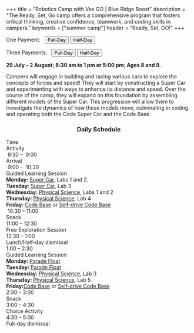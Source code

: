 +++
title = "Robotics Camp with Vex GO | Blue Ridge Boost"
description = "The Ready, Set, Go camp offers a comprehensive program that fosters critical thinking, creative confidence, teamwork, and coding skills in campers."
keywords = ["summer camp"]
header = "Ready, Set, GO!"
+++

<p></p>

<div class="container">
    <div class="row pb-1">
        <div class="col">
           <p> One Payment: &nbsp;
                <a href="https://summer-24-ages-8-to-10-full-day.cheddarup.com"><button class="button-8s" role="button">Full-Day</button></a>  <a href="https://summer-24-ages-8-to-10-half-day.cheddarup.com"><button class="button-8s" role="button">Half-Day</button></a>
            </p>
            <p> Three Payments: &nbsp;
                <a href="https://summer-24-ages-8-and-9-full-day-3-payments.cheddarup.com"><button class="button-8s" role="button">Full-Day</button></a>  <a href="https://summer-24-ages-8-and-9-half-day-3-payments.cheddarup.com"><button class="button-8s" role="button">Half-Day</button></a> <br>
            </p>
        </div>
        <div class="col-8">
        <p><b> 29 July &ndash; 2 August; 8:30 am to 1 pm or 5:00 pm; Ages 8 and 9.</b></p>
        <p>Campers will engage in building and racing various cars to explore the concepts of forces and speed! They will start by constructing a Super Car and experimenting with ways to enhance its distance and speed. Over the course of the camp, they will expand on this foundation by assembling different models of the Super Car. This progression will allow them to investigate the dynamics of how these models move, culminating in coding and operating both the Code Super Car and the Code Base.</p>
        </div>
    </div>
    <div class="row pb-1">
        <div class="col-1">
            <!-- <div class="v-stack p-0">
                <div><img src="/images/camps/spike-prime-intro/lego-maker-sm-game.webp" alt="Game Maker" class="img-fluid"> </div>
                <div><img src="/images/camps/spike-prime-intro/dance.webp" alt="Break Dance" class="img-fluid"> </div>
                <div><img src="/images/camps/spike-prime-intro/out-of-order.webp" alt="Racing Cart" class="img-fluid"> </div>
                <div><img src="/images/camps/spike-prime-intro/keep-it-really-safe.webp" alt="Keep it really safe." class="img-fluid"> </div>
            </div> -->
        </div>
        <div class="col-10">
            <div class="container p-0 m-0 b-0">
                <h3 align="center">Daily Schedule</h3>
                <div class="row py-1 table-header">
                    <div class="col-2 text-center">Time</div>	
                    <div class="col-10">Activity</div>
                </div>
                <div class="row py-1">
                    <div class="col-2 text-center">&nbsp;8:30 &ndash; &nbsp;9:00</div>
                    <div class="col-10">Arrival</div>
                </div>
                <div class="row py-1 table-dark-row">
                    <div class="col-2 text-center">&nbsp;9:00 &ndash; &nbsp;10:30	</div>
                    <div class="col-10 ">Guided Learning Session<br>
                        <b>Monday: </b><a href="https://education.vex.com/stemlabs/go/super-car">Super Car</a>, Labs 1 and 2.<br>
                        <b>Tuesday: </b><a href="https://education.vex.com/stemlabs/go/super-car">Super Car</a>, Lab 3<br>
                        <b>Wednesday: </b><a href="https://education.vex.com/stemlabs/go/physical-science">Physical Science</a>, Labs 1 and 2<br>
                        <b>Thursday: </b><a href="https://education.vex.com/stemlabs/go/physical-science">Physical Science</a>, Lab 4<br>
                        <b>Friday: </b><a href="https://education.vex.com/stemlabs/go/code-base">Code Base</a> or <a href="https://content.vexrobotics.com/assets/education/stem-labs/docs/go/Activities/GO%20Activity%20Series%20-%20Self-Driving%20Code%20Base.pdf">Self-drive Code Base</a><br>
                    </div>
                </div>
                <div class="row py-1">
                    <div class="col-2 text-center">&nbsp;10:30 &ndash; 11:00 </div>
                    <div class="col-10">Snack</div>
                </div>
                <div class="row py-1 table-dark-row">
                    <div class="col-2 text-center">11:00 &ndash; 12:30</div>	
                    <div class="col-10">Free Exploration Session</div>
                </div>
                <div class="row py-1">
                    <div class="col-2 text-center">12:30 &ndash; 1:00</div>
                    <div class="col-10">Lunch/Half-day dismissal</div>
                </div>
                <div class="row py-1 table-dark-row">
                    <div class="col-2 text-center">1:00 &ndash; 2:30</div>	
                    <div class="col-10">Guided Learning Session<br>
                        <b>Monday: </b><a href="https://education.vex.com/stemlabs/go/parade-float">Parade Float</a><br>
                        <b>Tuesday: </b><a href="https://education.vex.com/stemlabs/go/parade-float">Parade Float</a><br>
                        <b>Wednesday: </b><a href="https://education.vex.com/stemlabs/go/physical-science">Physical Science</a>, Lab 3<br>
                        <b>Thursday: </b><a href="https://education.vex.com/stemlabs/go/physical-science">Physical Science</a>, Lab 5<br>
                        <b>Friday:</b><a href="https://education.vex.com/stemlabs/go/code-base">Code Base</a> or <a href="https://content.vexrobotics.com/assets/education/stem-labs/docs/go/Activities/GO%20Activity%20Series%20-%20Self-Driving%20Code%20Base.pdf">Self-drive Code Base</a><br>
                    </div>
                </div>
                <div class="row py-1">
                    <div class="col-2 text-center">2:30 &ndash; 3:00</div>	
                    <div class="col-10">Snack</div>
                </div>
                <div class="row py-1 table-dark-row">
                    <div class="col-2 text-center">3:00  &ndash;  4:30	</div>
                    <div class="col-10">Choice Activity</div>
                </div>
                <div class="row py-1">
                    <div class="col-2 text-center">4:30  &ndash;  5:00	</div>
                    <div class="col-10">Full-day dismissal</div>
                </div>
            </div>
        </div> <!-- inner container -->
        <div class="col-1">
            <!-- <div class="v-stack">
                <div><img src="/images/camps/spike-prime-intro/what-is-this.webp" alt="What is this?" class="img-fluid"> </div>
                <div><img src="/images/camps/spike-prime-intro/rhino.webp" alt="Rhino" class="img-fluid"> </div>
                <div><img src="/images/camps/spike-prime-intro/brain-game.webp" alt="Brain Game." class="img-fluid"> </div> 
                <div><img src="/images/camps/spike-prime-intro/the-lego-way.webp" alt="Ideas" class="img-fluid"> </div>
            </div> -->
        </div>
    </div>
</div> <!-- outer container -->